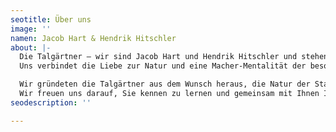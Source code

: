 ```yaml
---
seotitle: Über uns
image: ''
namen: Jacob Hart & Hendrik Hitschler
about: |-
  Die Talgärtner – wir sind Jacob Hart und Hendrik Hitschler und stehen für persönlichen und hochwertigen Garten- und Landschaftsbau.
  Uns verbindet die Liebe zur Natur und eine Macher-Mentalität der besonderen Art.

  Wir gründeten die Talgärtner aus dem Wunsch heraus, die Natur der Stadt näher zu bringen und unser gelerntes Handwerk zum eigenen Business zu machen. Professionalität hat bei uns oberste Priorität – dabei darf die Nähe zum Kunden nicht fehlen!
  Wir freuen uns darauf, Sie kennen zu lernen und gemeinsam mit Ihnen Ihren Garten neu zu gestalten.
seodescription: ''

---
```

